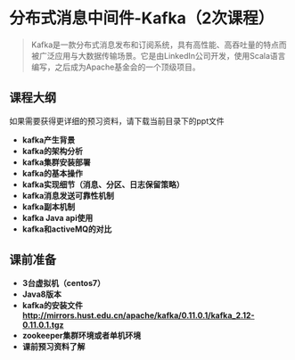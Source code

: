 # 分布式消息中间件-Kafka（2次课程）
> Kafka是一款分布式消息发布和订阅系统，具有高性能、高吞吐量的特点而被广泛应用与大数据传输场景。它是由LinkedIn公司开发，使用Scala语言编写，之后成为Apache基金会的一个顶级项目。

## 课程大纲
 如果需要获得更详细的预习资料，请下载当前目录下的ppt文件
- **kafka产生背景**
- **kafka的架构分析**
- **kafka集群安装部署**
- **kafka的基本操作**
- **kafka实现细节（消息、分区、日志保留策略）**
- **kafka消息发送可靠性机制**
- **kafka副本机制**
- **kafka Java api使用**
- **kafka和activeMQ的对比**

## 课前准备
- **3台虚拟机（centos7）**
- **Java8版本**
- **kafka的安装文件 http://mirrors.hust.edu.cn/apache/kafka/0.11.0.1/kafka_2.12-0.11.0.1.tgz**
- **zookeeper集群环境或者单机环境**
- **课前预习资料了解**